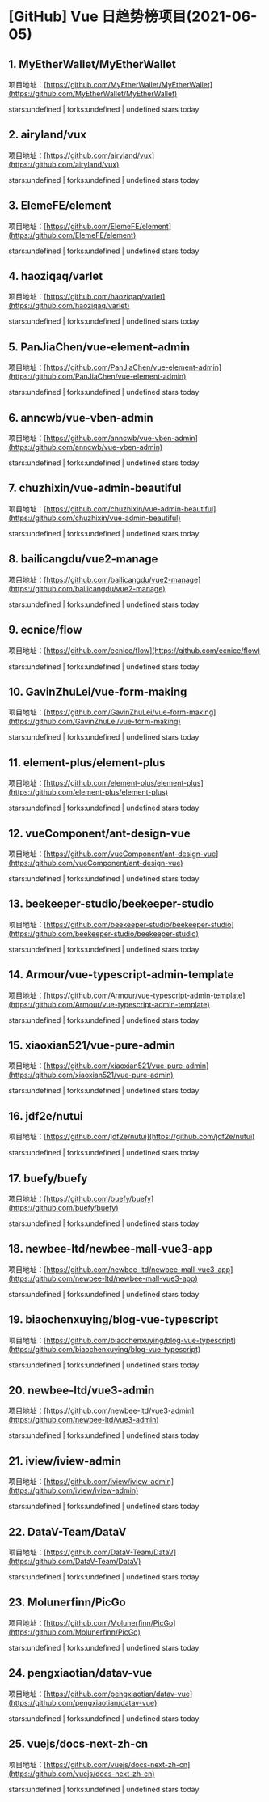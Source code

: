 # [GitHub] Vue 日趋势榜项目(2021-06-05)

## 1. MyEtherWallet/MyEtherWallet 

项目地址：[https://github.com/MyEtherWallet/MyEtherWallet](https://github.com/MyEtherWallet/MyEtherWallet)

stars:undefined | forks:undefined | undefined stars today 



## 2. airyland/vux 

项目地址：[https://github.com/airyland/vux](https://github.com/airyland/vux)

stars:undefined | forks:undefined | undefined stars today 



## 3. ElemeFE/element 

项目地址：[https://github.com/ElemeFE/element](https://github.com/ElemeFE/element)

stars:undefined | forks:undefined | undefined stars today 



## 4. haoziqaq/varlet 

项目地址：[https://github.com/haoziqaq/varlet](https://github.com/haoziqaq/varlet)

stars:undefined | forks:undefined | undefined stars today 



## 5. PanJiaChen/vue-element-admin 

项目地址：[https://github.com/PanJiaChen/vue-element-admin](https://github.com/PanJiaChen/vue-element-admin)

stars:undefined | forks:undefined | undefined stars today 



## 6. anncwb/vue-vben-admin 

项目地址：[https://github.com/anncwb/vue-vben-admin](https://github.com/anncwb/vue-vben-admin)

stars:undefined | forks:undefined | undefined stars today 



## 7. chuzhixin/vue-admin-beautiful 

项目地址：[https://github.com/chuzhixin/vue-admin-beautiful](https://github.com/chuzhixin/vue-admin-beautiful)

stars:undefined | forks:undefined | undefined stars today 



## 8. bailicangdu/vue2-manage 

项目地址：[https://github.com/bailicangdu/vue2-manage](https://github.com/bailicangdu/vue2-manage)

stars:undefined | forks:undefined | undefined stars today 



## 9. ecnice/flow 

项目地址：[https://github.com/ecnice/flow](https://github.com/ecnice/flow)

stars:undefined | forks:undefined | undefined stars today 



## 10. GavinZhuLei/vue-form-making 

项目地址：[https://github.com/GavinZhuLei/vue-form-making](https://github.com/GavinZhuLei/vue-form-making)

stars:undefined | forks:undefined | undefined stars today 



## 11. element-plus/element-plus 

项目地址：[https://github.com/element-plus/element-plus](https://github.com/element-plus/element-plus)

stars:undefined | forks:undefined | undefined stars today 



## 12. vueComponent/ant-design-vue 

项目地址：[https://github.com/vueComponent/ant-design-vue](https://github.com/vueComponent/ant-design-vue)

stars:undefined | forks:undefined | undefined stars today 



## 13. beekeeper-studio/beekeeper-studio 

项目地址：[https://github.com/beekeeper-studio/beekeeper-studio](https://github.com/beekeeper-studio/beekeeper-studio)

stars:undefined | forks:undefined | undefined stars today 



## 14. Armour/vue-typescript-admin-template 

项目地址：[https://github.com/Armour/vue-typescript-admin-template](https://github.com/Armour/vue-typescript-admin-template)

stars:undefined | forks:undefined | undefined stars today 



## 15. xiaoxian521/vue-pure-admin 

项目地址：[https://github.com/xiaoxian521/vue-pure-admin](https://github.com/xiaoxian521/vue-pure-admin)

stars:undefined | forks:undefined | undefined stars today 



## 16. jdf2e/nutui 

项目地址：[https://github.com/jdf2e/nutui](https://github.com/jdf2e/nutui)

stars:undefined | forks:undefined | undefined stars today 



## 17. buefy/buefy 

项目地址：[https://github.com/buefy/buefy](https://github.com/buefy/buefy)

stars:undefined | forks:undefined | undefined stars today 



## 18. newbee-ltd/newbee-mall-vue3-app 

项目地址：[https://github.com/newbee-ltd/newbee-mall-vue3-app](https://github.com/newbee-ltd/newbee-mall-vue3-app)

stars:undefined | forks:undefined | undefined stars today 



## 19. biaochenxuying/blog-vue-typescript 

项目地址：[https://github.com/biaochenxuying/blog-vue-typescript](https://github.com/biaochenxuying/blog-vue-typescript)

stars:undefined | forks:undefined | undefined stars today 



## 20. newbee-ltd/vue3-admin 

项目地址：[https://github.com/newbee-ltd/vue3-admin](https://github.com/newbee-ltd/vue3-admin)

stars:undefined | forks:undefined | undefined stars today 



## 21. iview/iview-admin 

项目地址：[https://github.com/iview/iview-admin](https://github.com/iview/iview-admin)

stars:undefined | forks:undefined | undefined stars today 



## 22. DataV-Team/DataV 

项目地址：[https://github.com/DataV-Team/DataV](https://github.com/DataV-Team/DataV)

stars:undefined | forks:undefined | undefined stars today 



## 23. Molunerfinn/PicGo 

项目地址：[https://github.com/Molunerfinn/PicGo](https://github.com/Molunerfinn/PicGo)

stars:undefined | forks:undefined | undefined stars today 



## 24. pengxiaotian/datav-vue 

项目地址：[https://github.com/pengxiaotian/datav-vue](https://github.com/pengxiaotian/datav-vue)

stars:undefined | forks:undefined | undefined stars today 



## 25. vuejs/docs-next-zh-cn 

项目地址：[https://github.com/vuejs/docs-next-zh-cn](https://github.com/vuejs/docs-next-zh-cn)

stars:undefined | forks:undefined | undefined stars today 



